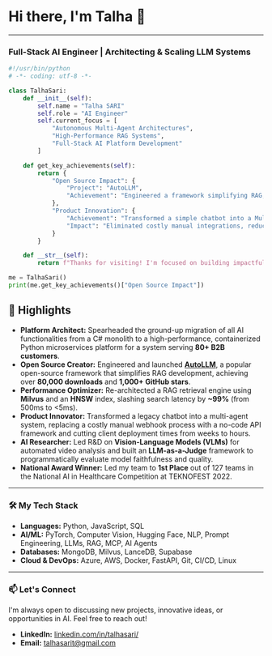 # Hi there, I'm Talha 👋

---

### Full-Stack AI Engineer | Architecting & Scaling LLM Systems

```python
#!/usr/bin/python
# -*- coding: utf-8 -*-

class TalhaSari:
    def __init__(self):
        self.name = "Talha SARI"
        self.role = "AI Engineer"
        self.current_focus = [
            "Autonomous Multi-Agent Architectures",
            "High-Performance RAG Systems",
            "Full-Stack AI Platform Development"
        ]

    def get_key_achievements(self):
        return {
            "Open Source Impact": {
                "Project": "AutoLLM",
                "Achievement": "Engineered a framework simplifying RAG, achieving 80,000+ downloads."
            },
            "Product Innovation": {
                "Achievement": "Transformed a simple chatbot into a Multi Agent AI system with dynamic tool use.",
                "Impact": "Eliminated costly manual integrations, reducing deployment time from weeks to hours."
            }
        }

    def __str__(self):
        return f"Thanks for visiting! I'm focused on building impactful AI. Let's connect."

me = TalhaSari()
print(me.get_key_achievements()["Open Source Impact"])
```

## 🚀 Highlights
- **Platform Architect:** Spearheaded the ground-up migration of all AI functionalities from a C# monolith to a high-performance, containerized Python microservices platform for a system serving **80+ B2B customers**.
- **Open Source Creator:** Engineered and launched **[AutoLLM](https://github.com/safevideo/autollm)**, a popular open-source framework that simplifies RAG development, achieving over **80,000 downloads** and **1,000+ GitHub stars**.
- **Performance Optimizer:** Re-architected a RAG retrieval engine using **Milvus** and an **HNSW** index, slashing search latency by **~99%** (from 500ms to <5ms).
- **Product Innovator:** Transformed a legacy chatbot into a multi-agent system, replacing a costly manual webhook process with a no-code API framework and cutting client deployment times from weeks to hours.
- **AI Researcher:** Led R&D on **Vision-Language Models (VLMs)** for automated video analysis and built an **LLM-as-a-Judge** framework to programmatically evaluate model faithfulness and quality.
- **National Award Winner:**  Led my team to **1st Place** out of 127 teams in the National AI in Healthcare Competition at TEKNOFEST 2022.
---

### 🛠️ My Tech Stack

*   **Languages:** Python, JavaScript, SQL
*   **AI/ML:** PyTorch, Computer Vision, Hugging Face, NLP, Prompt Engineering, LLMs, RAG, MCP, AI Agents
*   **Databases:** MongoDB, Milvus, LanceDB, Supabase
*   **Cloud & DevOps:** Azure, AWS, Docker, FastAPI, Git, CI/CD, Linux

---

### 📫 Let's Connect

I'm always open to discussing new projects, innovative ideas, or opportunities in AI. Feel free to reach out!

*   **LinkedIn:** [linkedin.com/in/talhasari/](https://www.linkedin.com/in/talhasari/)
*   **Email:** [talhasarit@gmail.com](mailto:talhasarit@gmail.com)
